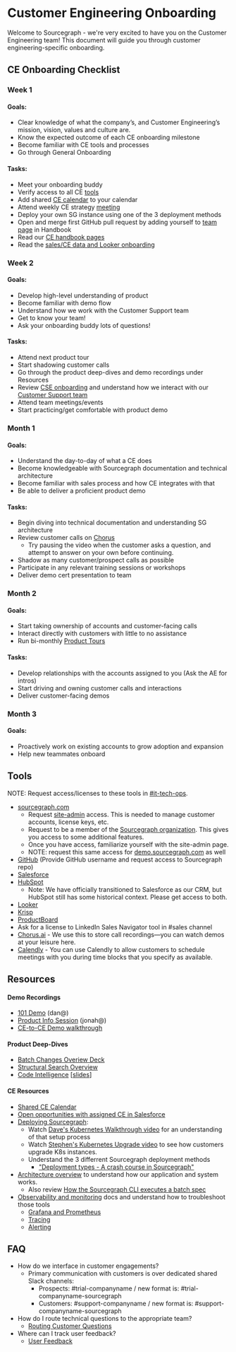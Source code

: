 # Customer Engineering Onboarding

Welcome to Sourcegraph - we're very excited to have you on the Customer Engineering team! This document will guide you through customer engineering-specific onboarding.

## CE Onboarding Checklist

### Week 1

#### Goals:
- Clear knowledge of what the company’s, and Customer Engineering’s mission, vision, values and culture are.
- Know the expected outcome of each CE onboarding milestone
- Become familiar with CE tools and processes
- Go through General Onboarding

#### Tasks:
- Meet your onboarding buddy
- Verify access to all CE [tools](#tools)
- Add shared [CE calendar](https://calendar.google.com/calendar/u/0?cid=Y19yY3Y0ZTRqODI0OXZzNmJwbzd0bXFrZjVuZ0Bncm91cC5jYWxlbmRhci5nb29nbGUuY29t) to your calendar
- Attend weekly CE strategy [meeting](https://calendar.google.com/calendar/u/0/r/eventedit/MzhicHZkaXVlYW9wa2RlaHY4MWRidjJxMXFfMjAyMTAzMDJUMTkwMDAwWiBqb25haEBzb3VyY2VncmFwaC5jb20?pli=1)
- Deploy your own SG instance using one of the 3 deployment methods
- Open and merge first GitHub pull request by adding yourself to [team page](https://about.sourcegraph.com/company/team) in Handbook
- Read our [CE handbook pages](index.md)
- Read the [sales/CE data and Looker onboarding](../sales/onboarding/data_onboarding.md)


### Week 2

#### Goals:
- Develop high-level understanding of product
- Become familiar with demo flow
- Understand how we work with the Customer Support team
- Get to know your team!
- Ask your onboarding buddy lots of questions!

#### Tasks:
- Attend next product tour
- Start shadowing customer calls
- Go through the product deep-dives and demo recordings under Resources
- Review [CSE onboarding](https://about.sourcegraph.com/handbook/ce/customer-support-onboarding) and understand how we interact with our [Customer Support team](https://about.sourcegraph.com/handbook/ce/support)
- Attend team meetings/events
- Start practicing/get comfortable with product demo

### Month 1

#### Goals:
- Understand the day-to-day of what a CE does
- Become knowledgeable with Sourcegraph documentation and technical architecture
- Become familiar with sales process and how CE integrates with that
- Be able to deliver a proficient product demo

#### Tasks:
- Begin diving into technical documentation and understanding SG architecture
- Review customer calls on [Chorus](https://chorus.ai/)
  - Try pausing the video when the customer asks a question, and attempt to answer on your own before continuing.
- Shadow as many customer/prospect calls as possible
- Participate in any relevant training sessions or workshops
- Deliver demo cert presentation to team

### Month 2

#### Goals:
- Start taking ownership of accounts and customer-facing calls
- Interact directly with customers with little to no assistance
- Run bi-monthly [Product Tours](https://info.sourcegraph.com/product-tour)

#### Tasks:
- Develop relationships with the accounts assigned to you (Ask the AE for intros)
- Start driving and owning customer calls and interactions
- Deliver customer-facing demos

### Month 3

#### Goals:
- Proactively work on existing accounts to grow adoption and expansion
- Help new teammates onboard

## Tools
NOTE: Request access/licenses to these tools in [#it-tech-ops](https://sourcegraph.slack.com/archives/C01CSS3TC75).

- [sourcegraph.com](https://sourcegraph.com)
  - Request [site-admin](https://sourcegraph.com/site-admin) access.  This is needed to manage customer accounts, license keys, etc.
  - Request to be a member of the [Sourcegraph organization](https://sourcegraph.com/organizations/sourcegraph/).  This gives you access to some additional features.
  - Once you have access, familiarize yourself with the site-admin page.
  - NOTE: request this same access for [demo.sourcegraph.com](https://demo.sourcegraph.com) as well
- [GitHub](https://github.com/) (Provide GitHub username and request access to Sourcegraph repo)
- [Salesforce](https://sourcegraph2020.my.salesforce.com/?ec=302&startURL=%2Fvisualforce%2Fsession%3Furl%3Dhttps%253A%252F%252Fsourcegraph2020.lightning.force.com%252Flightning%252Fpage%252Fhome)
- [HubSpot](https://app.hubspot.com/contacts/2762526/deals/board/view/all/)
  - Note: We have officially transitioned to Salesforce as our CRM, but HubSpot still has some historical context. Please get access to both.
- [Looker](https://sourcegraph.looker.com/dashboards/94?Unique%20Server%20ID=&Site%20ID=&filter_config=%7B%22Unique%20Server%20ID%22:%5B%7B%22type%22:%22%3D%22,%22values%22:%5B%7B%22constant%22:%22%22%7D,%7B%7D%5D,%22id%22:2%7D%5D,%22Site%20ID%22:%5B%7B%22type%22:%22%3D%22,%22values%22:%5B%7B%22constant%22:%22%22%7D,%7B%7D%5D,%22id%22:3%7D%5D%7D)
- [Krisp](https://krisp.ai/)
- [ProductBoard](https://sourcegraph.productboard.com/)
- Ask for a license to LinkedIn Sales Navigator tool in #sales channel
- [Chorus.ai](https://chorus.ai/) - We use this to store call recordings—you can watch demos at your leisure here.
- [Calendly](https://calendly.com/) - You can use Calendly to allow customers to schedule meetings with you during time blocks that you specify as available.

## Resources

#### Demo Recordings
  - [101 Demo](https://drive.google.com/file/d/1VUZ0rnZQpNgjtGDI0tMC-h-OtL0Czz8H/view?usp=sharing) (dan@)
  - [Product Info Session](https://youtu.be/iTBTri_q5MA) (jonah@)
  - [CE-to-CE Demo walkthrough](https://drive.google.com/drive/folders/1rf2E2KLBztH1Qe2shq3p39afF5mLK7m1)
#### Product Deep-Dives
  - [Batch Changes Overiew Deck](https://docs.google.com/presentation/d/1CN3KQf1Hfdb4RO6FgBgKuiHK4ERcOAHPgVnOcBu-MPU/edit#slide=id.g7d2aea8729_0_0)
  - [Structural Search Overview](https://zoom.us/rec/share/CJtwQ7uEp3v1pvPqdUD7GDuaYm_2g6w3zSP7GNA3aGQHZDjQ72awYXvHEnwsoio6.Bt-0DuuAZjs7UXMc?startTime=1606237440000)
  - [Code Intelligence](https://drive.google.com/file/d/1TyCj62LLmhvamXK-CC6D8-7uGk1jmsKj/view) [[slides](https://docs.google.com/presentation/d/181oMTXRmcTqTCfOe5P__fLKwlzV1uk9wvwG6ocFgz20/edit?usp=sharing)]
#### CE Resources
  - [Shared CE Calendar](https://calendar.google.com/calendar/u/0?cid=Y19yY3Y0ZTRqODI0OXZzNmJwbzd0bXFrZjVuZ0Bncm91cC5jYWxlbmRhci5nb29nbGUuY29t)
  - [Open opportunities with assigned CE in Salesforce](https://sourcegraph2020.lightning.force.com/lightning/r/Report/00O3t000006jUsfEAE/view)
  - [Deploying Sourcegraph](https://docs.sourcegraph.com/admin/install):
     - Watch [Dave's Kubernetes Walkthrough video](https://drive.google.com/drive/folders/1JqQlrmGX8u_EuhNptj-qrzuZ4RifhTuF) for an understanding of that setup process
    - Watch [Stephen's Kubernetes Upgrade video](https://drive.google.com/file/d/1oIrKJPo9hvc2UMfpb-a57HV9fCYEcS9n/view) to see how customers upgrade K8s instances.
    -   Understand the 3 differrent Sourcegraph deployment methods
        - ["Deployment types - A crash course in Sourcegraph"](https://docs.google.com/presentation/d/1u4mbXjubQqV-6WFbuS7Q1b_X6BVh-_GWzzFQMcrAzLw/edit#slide=id.p)
  - [Architecture overview](https://docs.sourcegraph.com/dev/background-information/architecture) to understand how our application and system         works.
      - Also review [How the Sourcegraph CLI executes a batch spec](https://docs.sourcegraph.com/batch_changes/explanations/how_src_executes_a_batch_spec)
  - [Observability and monitoring](https://docs.sourcegraph.com/admin/observability) docs and understand how to troubleshoot those tools
     - [Grafana and Prometheus](https://docs.sourcegraph.com/admin/observability/metrics)
     - [Tracing](https://docs.sourcegraph.com/admin/observability/tracing)
     - [Alerting](https://docs.sourcegraph.com/admin/observability/alerting)



## FAQ

- How do we interface in customer engagements?
  - Primary communication with customers is over dedicated shared Slack channels:
    - Prospects: #trial-companyname / new format is: #trial-companyname-sourcegraph
    - Customers: #support-companyname / new format is: #support-companyname-sourcegraph
- How do I route technical questions to the appropriate team?
  - [Routing Customer Questions](routing_questions.md)
- Where can I track user feedback?
  - [User Feedback](https://about.sourcegraph.com/handbook/product/user_feedback)
